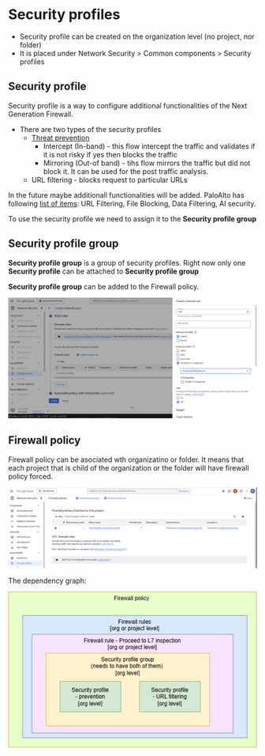# Security profiles

* Security profile can be created on the organization level (no project, nor folder)
* It is placed under Network Security \> Common components \> Security profiles  

## Security profile

Security profile is a way to configure additional functionalities of the Next Generation Firewall. 

* There are two types  of the security profiles  
  * [Threat prevention](./../services//threat-prevention/index.md) 
    * Intercept (In-band) - this flow intercept the traffic and validates if it is not risky if yes then blocks the traffic
    * Mirroring (Out-of band) - tihs flow mirrors the traffic but did not block it. It can be used for the post traffic analysis.
  * URL filtering - blocks request to particular URLs

In the future maybe additionall functionalities will be added. PaloAlto has following [list of items](https://docs.paloaltonetworks.com/network-security/security-policy/administration/security-profiles): URL Filtering, File Blocking, Data Filtering, AI security.

To use the security profile we need to assign it to the **Security profile group**

## Security profile group

**Security profile group** is a group of security profiles. Right now only one **Security profile** can be attached to **Security profile group**

**Security profile group** can be added to the Firewall policy.

![firwall-policy](./images/firwall-policy.png)

## Firewall policy

Firewall policy can be asociated wth organizatino or folder. It means that each project that is child of the organization or the folder will have firewall policy forced. 

![inherited-policy](./images/inherited-policy.png)

The dependency graph:

![Networking-Security-profiles](./images/Networking-Security-profiles.png)


